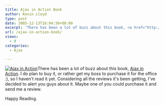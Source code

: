 ```yaml
---
title: Ajax in Action Book
author: Kevin Lloyd
type: post
date: 2005-12-13T16:04:50+00:00
excerpt: 'There has been a lot of buzz about this book, <a href="http://www.amazon.com/exec/obidos/redirect?tag=bazwebdevelop-20%26link_code=xm2%26camp=2025%26creative=165953%26path=http://www.amazon.com/gp/redirect.html%253fASIN=1932394613%2526tag=bazwebdevelop-20%2526lcode=xm2%2526cID=2025%2526ccmID=165953%2526location=/o/ASIN/1932394613%25253FSubscriptionId=0EMV44A9A5YT1RVDGZ82" title="View product details at Amazon">Ajax in Action</a>.'
url: /ajax-in-action-book/
views:
  - 9
categories:
  - Ajax

---
```

[![Ajax in Action][1]][2]There has been a lot of buzz about this book, [Ajax in Action][2]. I do plan to buy it, or rather get my boss to purchase it for the office :), so I haven't read it yet. Considering all the reviews it's been getting, I've decided to alert you guys about it. Maybe one of you could purchase it and send me a review.

Happy Reading.

 [1]: https://images.amazon.com/images/P/1932394613.01._SCTHUMBZZZ_.jpg
 [2]: http://www.amazon.com/exec/obidos/redirect?tag=bazwebdevelop-20%26link_code=xm2%26camp=2025%26creative=165953%26path=http://www.amazon.com/gp/redirect.html%253fASIN=1932394613%2526tag=bazwebdevelop-20%2526lcode=xm2%2526cID=2025%2526ccmID=165953%2526location=/o/ASIN/1932394613%25253FSubscriptionId=0EMV44A9A5YT1RVDGZ82 "View product details at Amazon"